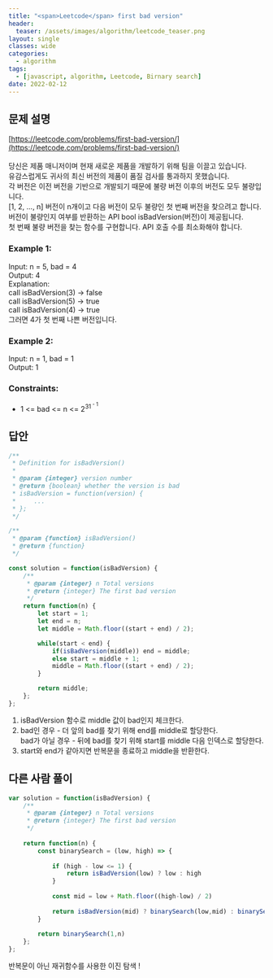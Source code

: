 ```yaml
---
title: "<span>Leetcode</span> first bad version"
header:
  teaser: /assets/images/algorithm/leetcode_teaser.png
layout: single
classes: wide
categories:
  - algorithm
tags:
  - [javascript, algorithm, Leetcode, Birnary search]
date: 2022-02-12
---
```


## 문제 설명
[https://leetcode.com/problems/first-bad-version/](https://leetcode.com/problems/first-bad-version/)  
<br>
당신은 제품 매니저이며 현재 새로운 제품을 개발하기 위해 팀을 이끌고 있습니다.  
유감스럽게도 귀사의 최신 버전의 제품이 품질 검사를 통과하지 못했습니다.  
각 버전은 이전 버전을 기반으로 개발되기 때문에 불량 버전 이후의 버전도 모두 불량입니다.  
[1, 2, ..., n] 버전이 n개이고 다음 버전이 모두 불량인 첫 번째 버전을 찾으려고 합니다.  
버전이 불량인지 여부를 반환하는 API bool isBadVersion(버전)이 제공됩니다.  
첫 번째 불량 버전을 찾는 함수를 구현합니다. API 호출 수를 최소화해야 합니다.

### Example 1:
Input: n = 5, bad = 4  
Output: 4  
Explanation:  
call isBadVersion(3) -> false  
call isBadVersion(5) -> true  
call isBadVersion(4) -> true  
그러면 4가 첫 번째 나쁜 버전입니다.

### Example 2:
Input: n = 1, bad = 1  
Output: 1
 
### Constraints:
- 1 <= bad <= n <= 2<sup>31<sup> - 1

## 답안
```javascript
/**
 * Definition for isBadVersion()
 * 
 * @param {integer} version number
 * @return {boolean} whether the version is bad
 * isBadVersion = function(version) {
 *     ...
 * };
 */

/**
 * @param {function} isBadVersion()
 * @return {function}
 */

const solution = function(isBadVersion) {
    /**
     * @param {integer} n Total versions
     * @return {integer} The first bad version
     */
    return function(n) {
        let start = 1;
        let end = n;
        let middle = Math.floor((start + end) / 2);

        while(start < end) {
            if(isBadVersion(middle)) end = middle;
            else start = middle + 1;
            middle = Math.floor((start + end) / 2);
        }

        return middle;
    };
};
```
1. isBadVersion 함수로 middle 값이 bad인지 체크한다.
2. bad인 경우 - 더 앞의 bad를 찾기 위해 end를 middle로 할당한다.  
bad가 아닐 경우 - 뒤에 bad를 찾기 위해 start를 middle 다음 인덱스로 할당한다.
3. start와 end가 같아지면 반복문을 종료하고 middle을 반환한다.

## 다른 사람 풀이
```javascript
var solution = function(isBadVersion) {
    /**
     * @param {integer} n Total versions
     * @return {integer} The first bad version
     */
    
    return function(n) {
        const binarySearch = (low, high) => {
            
            if (high - low <= 1) {
                return isBadVersion(low) ? low : high
            }
			
            const mid = low + Math.floor((high-low) / 2)
            
            return isBadVersion(mid) ? binarySearch(low,mid) : binarySearch(mid,high)
        }
        
        return binarySearch(1,n) 
    };
};
```
반복문이 아닌 재귀함수를 사용한 이진 탐색 !